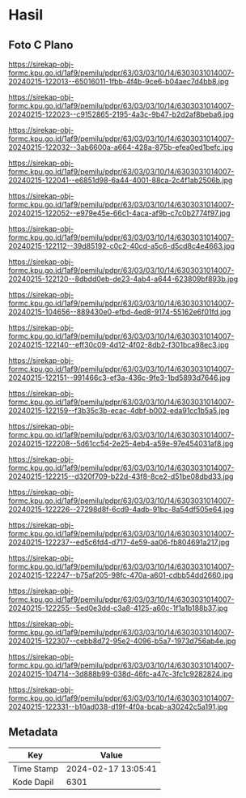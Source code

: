 # Hasil

## Foto C Plano

https://sirekap-obj-formc.kpu.go.id/1af9/pemilu/pdpr/63/03/03/10/14/6303031014007-20240215-122013--65016011-1fbb-4f4b-9ce6-b04aec7d4bb8.jpg

https://sirekap-obj-formc.kpu.go.id/1af9/pemilu/pdpr/63/03/03/10/14/6303031014007-20240215-122023--c9152865-2195-4a3c-9b47-b2d2af8beba6.jpg

https://sirekap-obj-formc.kpu.go.id/1af9/pemilu/pdpr/63/03/03/10/14/6303031014007-20240215-122032--3ab6600a-a664-428a-875b-efea0ed1befc.jpg

https://sirekap-obj-formc.kpu.go.id/1af9/pemilu/pdpr/63/03/03/10/14/6303031014007-20240215-122041--e6851d98-6a44-4001-88ca-2c4f1ab2506b.jpg

https://sirekap-obj-formc.kpu.go.id/1af9/pemilu/pdpr/63/03/03/10/14/6303031014007-20240215-122052--e979e45e-66c1-4aca-af9b-c7c0b2774f97.jpg

https://sirekap-obj-formc.kpu.go.id/1af9/pemilu/pdpr/63/03/03/10/14/6303031014007-20240215-122112--39d85192-c0c2-40cd-a5c6-d5cd8c4e4663.jpg

https://sirekap-obj-formc.kpu.go.id/1af9/pemilu/pdpr/63/03/03/10/14/6303031014007-20240215-122120--8dbdd0eb-de23-4ab4-a644-623809bf893b.jpg

https://sirekap-obj-formc.kpu.go.id/1af9/pemilu/pdpr/63/03/03/10/14/6303031014007-20240215-104656--889430e0-efbd-4ed8-9174-55162e6f01fd.jpg

https://sirekap-obj-formc.kpu.go.id/1af9/pemilu/pdpr/63/03/03/10/14/6303031014007-20240215-122140--eff30c09-4d12-4f02-8db2-f301bca98ec3.jpg

https://sirekap-obj-formc.kpu.go.id/1af9/pemilu/pdpr/63/03/03/10/14/6303031014007-20240215-122151--991466c3-ef3a-436c-9fe3-1bd5893d7646.jpg

https://sirekap-obj-formc.kpu.go.id/1af9/pemilu/pdpr/63/03/03/10/14/6303031014007-20240215-122159--f3b35c3b-ecac-4dbf-b002-eda91cc1b5a5.jpg

https://sirekap-obj-formc.kpu.go.id/1af9/pemilu/pdpr/63/03/03/10/14/6303031014007-20240215-122208--5d61cc54-2e25-4eb4-a59e-97e454031af8.jpg

https://sirekap-obj-formc.kpu.go.id/1af9/pemilu/pdpr/63/03/03/10/14/6303031014007-20240215-122215--d320f709-b22d-43f8-8ce2-d51be08dbd33.jpg

https://sirekap-obj-formc.kpu.go.id/1af9/pemilu/pdpr/63/03/03/10/14/6303031014007-20240215-122226--27298d8f-6cd9-4adb-91bc-8a54df505e64.jpg

https://sirekap-obj-formc.kpu.go.id/1af9/pemilu/pdpr/63/03/03/10/14/6303031014007-20240215-122237--ed5c6fd4-d717-4e59-aa06-fb804691a217.jpg

https://sirekap-obj-formc.kpu.go.id/1af9/pemilu/pdpr/63/03/03/10/14/6303031014007-20240215-122247--b75af205-98fc-470a-a601-cdbb54dd2660.jpg

https://sirekap-obj-formc.kpu.go.id/1af9/pemilu/pdpr/63/03/03/10/14/6303031014007-20240215-122255--5ed0e3dd-c3a8-4125-a60c-1f1a1b188b37.jpg

https://sirekap-obj-formc.kpu.go.id/1af9/pemilu/pdpr/63/03/03/10/14/6303031014007-20240215-122307--cebb8d72-95e2-4096-b5a7-1973d756ab4e.jpg

https://sirekap-obj-formc.kpu.go.id/1af9/pemilu/pdpr/63/03/03/10/14/6303031014007-20240215-104714--3d888b99-038d-46fc-a47c-3fc1c9282824.jpg

https://sirekap-obj-formc.kpu.go.id/1af9/pemilu/pdpr/63/03/03/10/14/6303031014007-20240215-122331--b10ad038-d19f-4f0a-bcab-a30242c5a191.jpg


## Metadata

| Key        | Value               |
| ---------- | ------------------- |
| Time Stamp | 2024-02-17 13:05:41 |
| Kode Dapil | 6301                |




